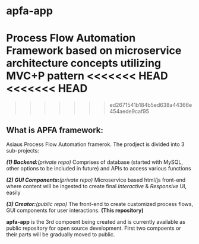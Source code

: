 # apfa-app
Process Flow Automation Framework based on microservice architecture concepts utilizing MVC+P pattern
<<<<<<< HEAD
<<<<<<< HEAD
=======
>>>>>>> ed2671541b184b5ed638a44366e454aede9caf95

## What is APFA framework:
Asiaus Process Flow Automation framerok. The prodject is divided into 3 sub-projects:

**_(1) Backend:_**_(private repo)_ Comprises of database (started with MySQL, other options to be included in future) and APIs to access various functions

**_(2) GUI Components:_**_(private repo)_ Microservice based html/js front-end where content will be ingested to create final _Interactive_ & _Responsive_ UI, easily

**_(3) Creator:_**_(public repo)_ The front-end to create customized process flows, GUI components for user interactions. **(This repository)**

**apfa-app** is the 3rd compoent being created and is currently available as public repository for open source development. First two compoents or their parts will be gradually moved to public.

